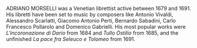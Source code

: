 ADRIANO MORSELLI was a Venetian librettist active between 1679 and 1691. His libretti have been set to music by composers like Antonio Vivaldi, Alessandro Scarlatti, Giacomo Antonio Perti, Bernardo Sabadini, Carlo Francesco Pollarolo and Domenico Gabrielli. His most popular works were _L'incoronazione di Dario_ from 1684 and _Tullo Ostilio_ from 1685, and the unfinished _La pace fra Seleuco e Tolomeo_ from 1691.
